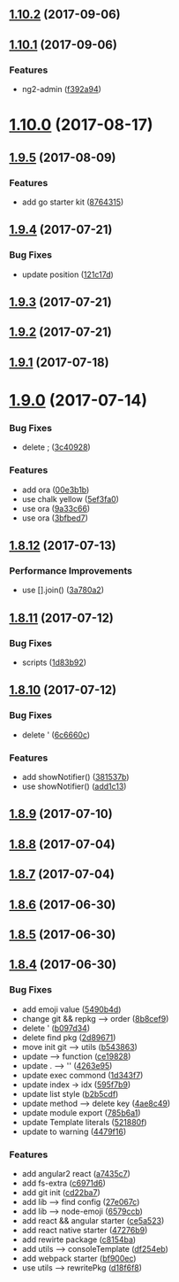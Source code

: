 <a name="1.10.2"></a>
## [1.10.2](https://github.com/Gozeon/starter-cli/compare/v1.10.1...v1.10.2) (2017-09-06)



<a name="1.10.1"></a>
## [1.10.1](https://github.com/Gozeon/starter-cli/compare/v1.10.0...v1.10.1) (2017-09-06)


### Features

* ng2-admin ([f392a94](https://github.com/Gozeon/starter-cli/commit/f392a94))



<a name="1.10.0"></a>
# [1.10.0](https://github.com/Gozeon/starter-cli/compare/v1.9.5...v1.10.0) (2017-08-17)



<a name="1.9.5"></a>
## [1.9.5](https://github.com/Gozeon/starter-cli/compare/v1.9.4...v1.9.5) (2017-08-09)


### Features

* add go starter kit ([8764315](https://github.com/Gozeon/starter-cli/commit/8764315))



<a name="1.9.4"></a>
## [1.9.4](https://github.com/Gozeon/starter-cli/compare/v1.9.3...v1.9.4) (2017-07-21)


### Bug Fixes

* update position ([121c17d](https://github.com/Gozeon/starter-cli/commit/121c17d))



<a name="1.9.3"></a>
## [1.9.3](https://github.com/Gozeon/starter-cli/compare/v1.9.2...v1.9.3) (2017-07-21)



<a name="1.9.2"></a>
## [1.9.2](https://github.com/Gozeon/starter-cli/compare/v1.9.1...v1.9.2) (2017-07-21)



<a name="1.9.1"></a>
## [1.9.1](https://github.com/Gozeon/starter-cli/compare/v1.9.0...v1.9.1) (2017-07-18)



<a name="1.9.0"></a>
# [1.9.0](https://github.com/Gozeon/starter-cli/compare/v1.8.12...v1.9.0) (2017-07-14)


### Bug Fixes

* delete ; ([3c40928](https://github.com/Gozeon/starter-cli/commit/3c40928))


### Features

* add ora ([00e3b1b](https://github.com/Gozeon/starter-cli/commit/00e3b1b))
* use chalk yellow ([5ef3fa0](https://github.com/Gozeon/starter-cli/commit/5ef3fa0))
* use ora ([9a33c66](https://github.com/Gozeon/starter-cli/commit/9a33c66))
* use ora ([3bfbed7](https://github.com/Gozeon/starter-cli/commit/3bfbed7))



<a name="1.8.12"></a>
## [1.8.12](https://github.com/Gozeon/starter-cli/compare/v1.8.11...v1.8.12) (2017-07-13)


### Performance Improvements

* use [].join() ([3a780a2](https://github.com/Gozeon/starter-cli/commit/3a780a2))



<a name="1.8.11"></a>
## [1.8.11](https://github.com/Gozeon/starter-cli/compare/v1.8.10...v1.8.11) (2017-07-12)


### Bug Fixes

* scripts ([1d83b92](https://github.com/Gozeon/starter-cli/commit/1d83b92))



<a name="1.8.10"></a>
## [1.8.10](https://github.com/Gozeon/starter-cli/compare/v1.8.9...v1.8.10) (2017-07-12)


### Bug Fixes

* delete ' ([6c6660c](https://github.com/Gozeon/starter-cli/commit/6c6660c))


### Features

* add showNotifier() ([381537b](https://github.com/Gozeon/starter-cli/commit/381537b))
* use showNotifier() ([add1c13](https://github.com/Gozeon/starter-cli/commit/add1c13))



<a name="1.8.9"></a>
## [1.8.9](https://github.com/Gozeon/starter-cli/compare/v1.8.8...v1.8.9) (2017-07-10)



<a name="1.8.8"></a>
## [1.8.8](https://github.com/Gozeon/starter-cli/compare/v1.8.7...v1.8.8) (2017-07-04)



<a name="1.8.7"></a>
## [1.8.7](https://github.com/Gozeon/starter-cli/compare/v1.8.6...v1.8.7) (2017-07-04)



<a name="1.8.6"></a>
## [1.8.6](https://github.com/Gozeon/starter-cli/compare/v1.8.5...v1.8.6) (2017-06-30)



<a name="1.8.5"></a>
## [1.8.5](https://github.com/Gozeon/starter-cli/compare/v1.8.4...v1.8.5) (2017-06-30)



<a name="1.8.4"></a>
## [1.8.4](https://github.com/Gozeon/starter-cli/compare/ce5a523...v1.8.4) (2017-06-30)


### Bug Fixes

* add emoji value ([5490b4d](https://github.com/Gozeon/starter-cli/commit/5490b4d))
* change git && repkg --> order ([8b8cef9](https://github.com/Gozeon/starter-cli/commit/8b8cef9))
* delete ' ([b097d34](https://github.com/Gozeon/starter-cli/commit/b097d34))
* delete find pkg ([2d89671](https://github.com/Gozeon/starter-cli/commit/2d89671))
* move init git --> utils ([b543863](https://github.com/Gozeon/starter-cli/commit/b543863))
* update --> function ([ce19828](https://github.com/Gozeon/starter-cli/commit/ce19828))
* update . --> '' ([4263e95](https://github.com/Gozeon/starter-cli/commit/4263e95))
* update exec commond ([1d343f7](https://github.com/Gozeon/starter-cli/commit/1d343f7))
* update index -> idx ([595f7b9](https://github.com/Gozeon/starter-cli/commit/595f7b9))
* update list style ([b2b5cdf](https://github.com/Gozeon/starter-cli/commit/b2b5cdf))
* update method --> delete key ([4ae8c49](https://github.com/Gozeon/starter-cli/commit/4ae8c49))
* update module export ([785b6a1](https://github.com/Gozeon/starter-cli/commit/785b6a1))
* update Template literals ([521880f](https://github.com/Gozeon/starter-cli/commit/521880f))
* update to warning ([4479f16](https://github.com/Gozeon/starter-cli/commit/4479f16))


### Features

* add angular2 react ([a7435c7](https://github.com/Gozeon/starter-cli/commit/a7435c7))
* add fs-extra ([c6971d6](https://github.com/Gozeon/starter-cli/commit/c6971d6))
* add git init ([cd22ba7](https://github.com/Gozeon/starter-cli/commit/cd22ba7))
* add lib --> find config ([27e067c](https://github.com/Gozeon/starter-cli/commit/27e067c))
* add lib --> node-emoji ([6579ccb](https://github.com/Gozeon/starter-cli/commit/6579ccb))
* add react && angular starter ([ce5a523](https://github.com/Gozeon/starter-cli/commit/ce5a523))
* add react native starter ([47276b9](https://github.com/Gozeon/starter-cli/commit/47276b9))
* add rewirte package ([c8154ba](https://github.com/Gozeon/starter-cli/commit/c8154ba))
* add utils --> consoleTemplate ([df254eb](https://github.com/Gozeon/starter-cli/commit/df254eb))
* add webpack starter ([bf900ec](https://github.com/Gozeon/starter-cli/commit/bf900ec))
* use utils --> rewritePkg ([d18f6f8](https://github.com/Gozeon/starter-cli/commit/d18f6f8))



